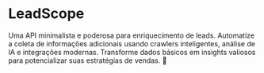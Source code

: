 # LeadScope
Uma API minimalista e poderosa para enriquecimento de leads. Automatize a coleta de informações adicionais usando crawlers inteligentes, análise de IA e integrações modernas. Transforme dados básicos em insights valiosos para potencializar suas estratégias de vendas. 🚀
